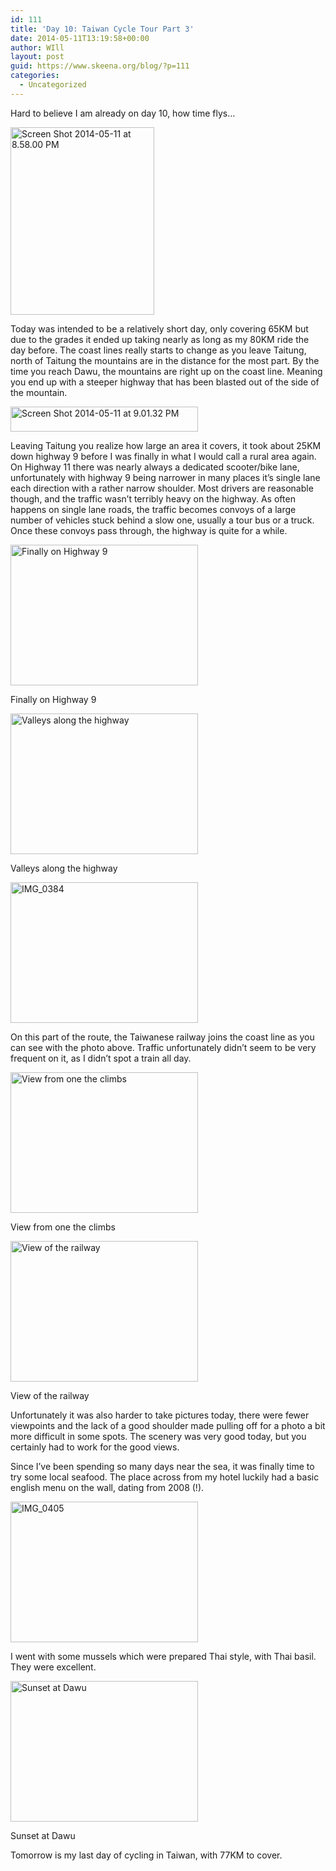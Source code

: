 ```yaml
---
id: 111
title: 'Day 10: Taiwan Cycle Tour Part 3'
date: 2014-05-11T13:19:58+00:00
author: WIll
layout: post
guid: https://www.skeena.org/blog/?p=111
categories:
  - Uncategorized
---
```

Hard to believe I am already on day 10, how time flys&#8230;

[<img loading="lazy" class="alignnone size-medium wp-image-112" src="https://www.skeena.org/blog/wp-content/uploads/2014/05/Screen-Shot-2014-05-11-at-8.58.00-PM-230x300.png" alt="Screen Shot 2014-05-11 at 8.58.00 PM" width="230" height="300" srcset="https://www.skeena.org/blog/wp-content/uploads/2014/05/Screen-Shot-2014-05-11-at-8.58.00-PM-230x300.png 230w, https://www.skeena.org/blog/wp-content/uploads/2014/05/Screen-Shot-2014-05-11-at-8.58.00-PM-383x500.png 383w, https://www.skeena.org/blog/wp-content/uploads/2014/05/Screen-Shot-2014-05-11-at-8.58.00-PM.png 601w" sizes="(max-width: 230px) 100vw, 230px" />](https://www.skeena.org/blog/wp-content/uploads/2014/05/Screen-Shot-2014-05-11-at-8.58.00-PM.png)

Today was intended to be a relatively short day, only covering 65KM but due to the grades it ended up taking nearly as long as my 80KM ride the day before. The coast lines really starts to change as you leave Taitung, north of Taitung the mountains are in the distance for the most part. By the time you reach Dawu, the mountains are right up on the coast line. Meaning you end up with a steeper highway that has been blasted out of the side of the mountain.

[<img loading="lazy" class="alignnone size-medium wp-image-113" src="https://www.skeena.org/blog/wp-content/uploads/2014/05/Screen-Shot-2014-05-11-at-9.01.32-PM-300x40.png" alt="Screen Shot 2014-05-11 at 9.01.32 PM" width="300" height="40" srcset="https://www.skeena.org/blog/wp-content/uploads/2014/05/Screen-Shot-2014-05-11-at-9.01.32-PM-300x40.png 300w, https://www.skeena.org/blog/wp-content/uploads/2014/05/Screen-Shot-2014-05-11-at-9.01.32-PM-1024x139.png 1024w, https://www.skeena.org/blog/wp-content/uploads/2014/05/Screen-Shot-2014-05-11-at-9.01.32-PM-500x68.png 500w, https://www.skeena.org/blog/wp-content/uploads/2014/05/Screen-Shot-2014-05-11-at-9.01.32-PM.png 1048w" sizes="(max-width: 300px) 100vw, 300px" />](https://www.skeena.org/blog/wp-content/uploads/2014/05/Screen-Shot-2014-05-11-at-9.01.32-PM.png)

Leaving Taitung you realize how large an area it covers, it took about 25KM down highway 9 before I was finally in what I would call a rural area again. On Highway 11 there was nearly always a dedicated scooter/bike lane, unfortunately with highway 9 being narrower in many places it&#8217;s single lane each direction with a rather narrow shoulder. Most drivers are reasonable though, and the traffic wasn&#8217;t terribly heavy on the highway. As often happens on single lane roads, the traffic becomes convoys of a large number of vehicles stuck behind a slow one, usually a tour bus or a truck. Once these convoys pass through, the highway is quite for a while.

<div id="attachment_114" style="width: 310px" class="wp-caption alignnone">
  <a href="https://www.skeena.org/blog/wp-content/uploads/2014/05/IMG_0381.jpg"><img aria-describedby="caption-attachment-114" loading="lazy" class="size-medium wp-image-114" src="https://www.skeena.org/blog/wp-content/uploads/2014/05/IMG_0381-300x225.jpg" alt="Finally on Highway 9" width="300" height="225" srcset="https://www.skeena.org/blog/wp-content/uploads/2014/05/IMG_0381-300x225.jpg 300w, https://www.skeena.org/blog/wp-content/uploads/2014/05/IMG_0381-1024x768.jpg 1024w, https://www.skeena.org/blog/wp-content/uploads/2014/05/IMG_0381-500x375.jpg 500w, https://www.skeena.org/blog/wp-content/uploads/2014/05/IMG_0381.jpg 1632w" sizes="(max-width: 300px) 100vw, 300px" /></a>
  
  <p id="caption-attachment-114" class="wp-caption-text">
    Finally on Highway 9
  </p>
</div>

<div id="attachment_115" style="width: 310px" class="wp-caption alignnone">
  <a href="https://www.skeena.org/blog/wp-content/uploads/2014/05/IMG_0383.jpg"><img aria-describedby="caption-attachment-115" loading="lazy" class="size-medium wp-image-115" src="https://www.skeena.org/blog/wp-content/uploads/2014/05/IMG_0383-300x225.jpg" alt="Valleys along the highway" width="300" height="225" srcset="https://www.skeena.org/blog/wp-content/uploads/2014/05/IMG_0383-300x225.jpg 300w, https://www.skeena.org/blog/wp-content/uploads/2014/05/IMG_0383-1024x768.jpg 1024w, https://www.skeena.org/blog/wp-content/uploads/2014/05/IMG_0383-500x375.jpg 500w, https://www.skeena.org/blog/wp-content/uploads/2014/05/IMG_0383.jpg 1632w" sizes="(max-width: 300px) 100vw, 300px" /></a>
  
  <p id="caption-attachment-115" class="wp-caption-text">
    Valleys along the highway
  </p>
</div>

[<img loading="lazy" class="alignnone size-medium wp-image-116" src="https://www.skeena.org/blog/wp-content/uploads/2014/05/IMG_0384-300x225.jpg" alt="IMG_0384" width="300" height="225" srcset="https://www.skeena.org/blog/wp-content/uploads/2014/05/IMG_0384-300x225.jpg 300w, https://www.skeena.org/blog/wp-content/uploads/2014/05/IMG_0384-1024x768.jpg 1024w, https://www.skeena.org/blog/wp-content/uploads/2014/05/IMG_0384-500x375.jpg 500w, https://www.skeena.org/blog/wp-content/uploads/2014/05/IMG_0384.jpg 1632w" sizes="(max-width: 300px) 100vw, 300px" />](https://www.skeena.org/blog/wp-content/uploads/2014/05/IMG_0384.jpg)

On this part of the route, the Taiwanese railway joins the coast line as you can see with the photo above. Traffic unfortunately didn&#8217;t seem to be very frequent on it, as I didn&#8217;t spot a train all day.

<div id="attachment_117" style="width: 310px" class="wp-caption alignnone">
  <a href="https://www.skeena.org/blog/wp-content/uploads/2014/05/IMG_0387.jpg"><img aria-describedby="caption-attachment-117" loading="lazy" class="size-medium wp-image-117" src="https://www.skeena.org/blog/wp-content/uploads/2014/05/IMG_0387-300x225.jpg" alt="View from one the climbs" width="300" height="225" srcset="https://www.skeena.org/blog/wp-content/uploads/2014/05/IMG_0387-300x225.jpg 300w, https://www.skeena.org/blog/wp-content/uploads/2014/05/IMG_0387-1024x768.jpg 1024w, https://www.skeena.org/blog/wp-content/uploads/2014/05/IMG_0387-500x375.jpg 500w, https://www.skeena.org/blog/wp-content/uploads/2014/05/IMG_0387.jpg 1632w" sizes="(max-width: 300px) 100vw, 300px" /></a>
  
  <p id="caption-attachment-117" class="wp-caption-text">
    View from one the climbs
  </p>
</div>

<div id="attachment_118" style="width: 310px" class="wp-caption alignnone">
  <a href="https://www.skeena.org/blog/wp-content/uploads/2014/05/IMG_0391.jpg"><img aria-describedby="caption-attachment-118" loading="lazy" class="size-medium wp-image-118" src="https://www.skeena.org/blog/wp-content/uploads/2014/05/IMG_0391-300x225.jpg" alt="View of the railway" width="300" height="225" srcset="https://www.skeena.org/blog/wp-content/uploads/2014/05/IMG_0391-300x225.jpg 300w, https://www.skeena.org/blog/wp-content/uploads/2014/05/IMG_0391-1024x768.jpg 1024w, https://www.skeena.org/blog/wp-content/uploads/2014/05/IMG_0391-500x375.jpg 500w, https://www.skeena.org/blog/wp-content/uploads/2014/05/IMG_0391.jpg 1632w" sizes="(max-width: 300px) 100vw, 300px" /></a>
  
  <p id="caption-attachment-118" class="wp-caption-text">
    View of the railway
  </p>
</div>

Unfortunately it was also harder to take pictures today, there were fewer viewpoints and the lack of a good shoulder made pulling off for a photo a bit more difficult in some spots. The scenery was very good today, but you certainly had to work for the good views.

Since I&#8217;ve been spending so many days near the sea, it was finally time to try some local seafood. The place across from my hotel luckily had a basic english menu on the wall, dating from 2008 (!).

[<img loading="lazy" class="alignnone size-medium wp-image-119" src="https://www.skeena.org/blog/wp-content/uploads/2014/05/IMG_0405-300x225.jpg" alt="IMG_0405" width="300" height="225" srcset="https://www.skeena.org/blog/wp-content/uploads/2014/05/IMG_0405-300x225.jpg 300w, https://www.skeena.org/blog/wp-content/uploads/2014/05/IMG_0405-1024x768.jpg 1024w, https://www.skeena.org/blog/wp-content/uploads/2014/05/IMG_0405-500x375.jpg 500w" sizes="(max-width: 300px) 100vw, 300px" />](https://www.skeena.org/blog/wp-content/uploads/2014/05/IMG_0405.jpg)

I went with some mussels which were prepared Thai style, with Thai basil. They were excellent.

<div id="attachment_120" style="width: 310px" class="wp-caption alignnone">
  <a href="https://www.skeena.org/blog/wp-content/uploads/2014/05/IMG_0406.jpg"><img aria-describedby="caption-attachment-120" loading="lazy" class="size-medium wp-image-120" src="https://www.skeena.org/blog/wp-content/uploads/2014/05/IMG_0406-300x225.jpg" alt="Sunset at Dawu" width="300" height="225" srcset="https://www.skeena.org/blog/wp-content/uploads/2014/05/IMG_0406-300x225.jpg 300w, https://www.skeena.org/blog/wp-content/uploads/2014/05/IMG_0406-1024x768.jpg 1024w, https://www.skeena.org/blog/wp-content/uploads/2014/05/IMG_0406-500x375.jpg 500w, https://www.skeena.org/blog/wp-content/uploads/2014/05/IMG_0406.jpg 1632w" sizes="(max-width: 300px) 100vw, 300px" /></a>
  
  <p id="caption-attachment-120" class="wp-caption-text">
    Sunset at Dawu
  </p>
</div>

Tomorrow is my last day of cycling in Taiwan, with 77KM to cover.

&nbsp;
